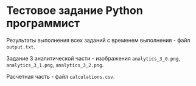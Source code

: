 # Тестовое задание Python программист

Результаты выполнения всех заданий с временем выполнения - файл `output.txt`.

Задание 3 аналитической части - изображения `analytics_3_0.png`, `analytics_3_1.png`, `analytics_3_2.png`.

Расчетная часть - файл `calculations.csv`.

